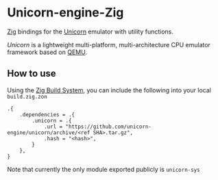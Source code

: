 # Unicorn-engine-Zig

[Zig](https://ziglang.org/) bindings for the [Unicorn](http://www.unicorn-engine.org/) emulator with utility functions.

*Unicorn* is a lightweight multi-platform, multi-architecture CPU emulator framework
based on [QEMU](http://www.qemu.org/).

## How to use

Using the [Zig Build System](https://ziglang.org/learn/build-system/), you can include
the following into your local `build.zig.zon`

``` zig
.{
    .dependencies = .{
        .unicorn = .{
            .url = "https://github.com/unicorn-engine/unicorn/archive/<ref SHA>.tar.gz",
            .hash = "<hash>",
        }
    },
}
```

Note that currently the only module exported publicly is `unicorn-sys`
